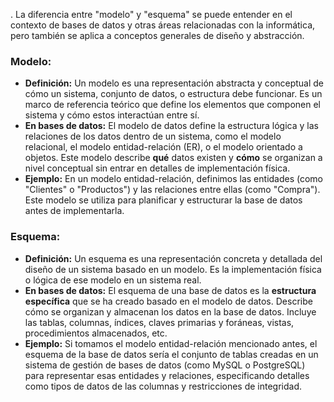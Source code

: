 .
La diferencia entre "modelo" y "esquema" se puede entender en el contexto de bases de datos y otras áreas relacionadas con la informática, pero también se aplica a conceptos generales de diseño y abstracción.

### Modelo:
- **Definición:** Un modelo es una representación abstracta y conceptual de cómo un sistema, conjunto de datos, o estructura debe funcionar. Es un marco de referencia teórico que define los elementos que componen el sistema y cómo estos interactúan entre sí.
- **En bases de datos:** El modelo de datos define la estructura lógica y las relaciones de los datos dentro de un sistema, como el modelo relacional, el modelo entidad-relación (ER), o el modelo orientado a objetos. Este modelo describe **qué** datos existen y **cómo** se organizan a nivel conceptual sin entrar en detalles de implementación física.
- **Ejemplo:** En un modelo entidad-relación, definimos las entidades (como "Clientes" o "Productos") y las relaciones entre ellas (como "Compra"). Este modelo se utiliza para planificar y estructurar la base de datos antes de implementarla.

### Esquema:
- **Definición:** Un esquema es una representación concreta y detallada del diseño de un sistema basado en un modelo. Es la implementación física o lógica de ese modelo en un sistema real.
- **En bases de datos:** El esquema de una base de datos es la **estructura específica** que se ha creado basado en el modelo de datos. Describe cómo se organizan y almacenan los datos en la base de datos. Incluye las tablas, columnas, índices, claves primarias y foráneas, vistas, procedimientos almacenados, etc.
- **Ejemplo:** Si tomamos el modelo entidad-relación mencionado antes, el esquema de la base de datos sería el conjunto de tablas creadas en un sistema de gestión de bases de datos (como MySQL o PostgreSQL) para representar esas entidades y relaciones, especificando detalles como tipos de datos de las columnas y restricciones de integridad.


